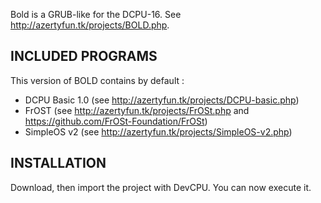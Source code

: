 Bold is a GRUB-like for the DCPU-16. See http://azertyfun.tk/projects/BOLD.php.

INCLUDED PROGRAMS
-----------------
This version of BOLD contains by default :
- DCPU Basic 1.0 (see http://azertyfun.tk/projects/DCPU-basic.php)
- FrOST (see http://azertyfun.tk/projects/FrOSt.php and https://github.com/FrOSt-Foundation/FrOSt)
- SimpleOS v2 (see http://azertyfun.tk/projects/SimpleOS-v2.php)

INSTALLATION
------------
Download, then import the project with DevCPU. You can now execute it.
